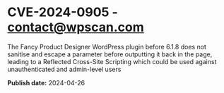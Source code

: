 # CVE-2024-0905 - contact@wpscan.com

The Fancy Product Designer WordPress plugin before 6.1.8 does not sanitise and escape a parameter before outputting it back in the page, leading to a Reflected Cross-Site Scripting which could be used against unauthenticated and admin-level users

**Publish date:** 2024-04-26
